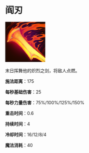 # 阎刃

![](game/resource/flash3/images/spellicons/mjz_doom_bringer_infernal_blade.png)

末日挥舞他的炽烈之剑，将敌人点燃。

**施法距离**：175

**每秒基础伤害**：25

**每秒力量伤害**：75%/100%/125%/150% 

**重击时间**：0.6

**持续时间**：4

**冷却时间**：16/12/8/4

**魔法消耗**：40

